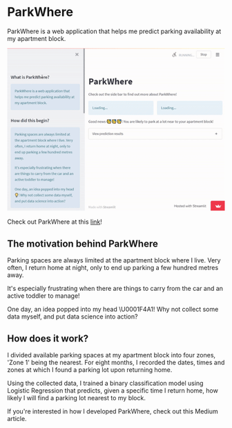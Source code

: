 # ParkWhere

ParkWhere is a web application that helps me predict parking availability at my apartment block. 

![image](https://github.com/zeyalt/ParkWhere/blob/master/parkwhere_demo_gif.gif "GIF image")

Check out ParkWhere at this [link](https://share.streamlit.io/zeyalt/parkwhere/app.py)!

## The motivation behind ParkWhere

Parking spaces are always limited at the apartment block where I live. Very often, I return home at night, only to end up parking a few hundred metres away. 
    
It's especially frustrating when there are things to carry from the car and an active toddler to manage!
    
One day, an idea popped into my head \U0001F4A1! Why not collect some data myself, and put data science into action? 

## How does it work?

I divided available parking spaces at my apartment block into four zones, 'Zone 1' being the nearest. For eight months, I recorded the dates, times and zones at which I found a parking lot upon returning home.
    
Using the collected data, I trained a binary classification model using Logistic Regression that predicts, given a specific time I return home, how likely I will find a parking lot nearest to my block.

If you're interested in how I developed ParkWhere, check out this Medium article.